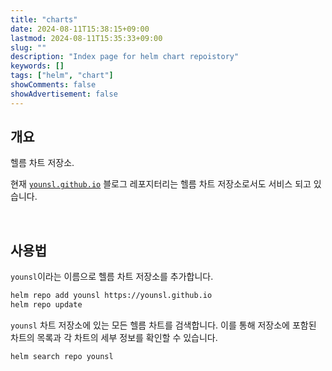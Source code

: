 ```yaml
---
title: "charts"
date: 2024-08-11T15:38:15+09:00
lastmod: 2024-08-11T15:35:33+09:00
slug: ""
description: "Index page for helm chart repoistory"
keywords: []
tags: ["helm", "chart"]
showComments: false
showAdvertisement: false
---
```


## 개요

헬름 차트 저장소.

현재 [`younsl.github.io`](https://github.com/younsl/younsl.github.io) 블로그 레포지터리는 헬름 차트 저장소로서도 서비스 되고 있습니다.

&nbsp;

## 사용법

`younsl`이라는 이름으로 헬름 차트 저장소를 추가합니다.

```bash
helm repo add younsl https://younsl.github.io
helm repo update
```

`younsl` 차트 저장소에 있는 모든 헬름 차트를 검색합니다. 이를 통해 저장소에 포함된 차트의 목록과 각 차트의 세부 정보를 확인할 수 있습니다.

```bash
helm search repo younsl
```

